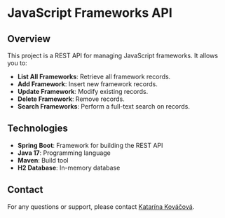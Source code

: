 # JavaScript Frameworks API

## Overview

This project is a REST API for managing JavaScript frameworks. It allows you to:

- **List All Frameworks**: Retrieve all framework records.
- **Add Framework**: Insert new framework records.
- **Update Framework**: Modify existing records.
- **Delete Framework**: Remove records.
- **Search Frameworks**: Perform a full-text search on records.

## Technologies

- **Spring Boot**: Framework for building the REST API
- **Java 17**: Programming language
- **Maven**: Build tool
- **H2 Database**: In-memory database

## Contact

For any questions or support, please contact [Katarína Kováčová](mailto:katarinakovacova100@gmail.com).
